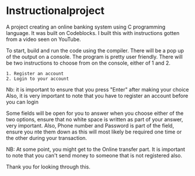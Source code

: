 # Instructionalproject
A project creating an online banking system using C programming language. It was built on Codeblocks.
I built this with instructions gotten from a video seen on YouTube.

To start, build and run the code using the compiler.
There will be a pop up of the output on a console. The program is pretty user friendly.
There will be two instructions to choose from on the console, either of 1 and 2. 

	1. Register an account
	2. Login to your account
	
Nb: it is important to ensure that you press "Enter" after making your choice
Also, it is very important to note that you have to register an account before you can login

Some fields will be open for you to answer when you choose either of the two options, ensure that no white space is written as part of your answer, very important.
Also, Phone number and Password is part of the field, ensure you nte them down as this will most likely be required one time or the other during your transaction.

NB: At some point, you might get to the Online transfer part. It is important to note that you can't send money to someone that is not registered also.

Thank you for looking through this.
 

